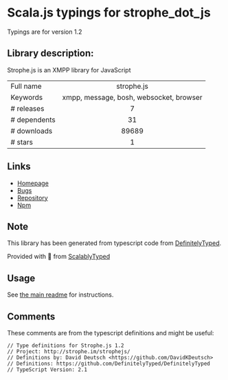 
# Scala.js typings for strophe_dot_js

Typings are for version 1.2

## Library description:
Strophe.js is an XMPP library for JavaScript

|                    |                 |
| ------------------ | :-------------: |
| Full name          | strophe.js |
| Keywords           | xmpp, message, bosh, websocket, browser |
| # releases         | 7 |
| # dependents       | 31 |
| # downloads        | 89689 |
| # stars            | 1 |

## Links
- [Homepage](http://strophe.im/strophejs)
- [Bugs](https://github.com/strophe/strophejs/issues)
- [Repository](https://github.com/strophe/strophejs)
- [Npm](https://www.npmjs.com/package/strophe.js)
    


## Note
This library has been generated from typescript code from [DefinitelyTyped](https://definitelytyped.org).

Provided with :purple_heart: from [ScalablyTyped](https://github.com/oyvindberg/ScalablyTyped)

## Usage
See [the main readme](../../readme.md) for instructions.

## Comments

These comments are from the typescript definitions and might be useful:
```
// Type definitions for Strophe.js 1.2
// Project: http://strophe.im/strophejs/
// Definitions by: David Deutsch <https://github.com/DavidKDeutsch>
// Definitions: https://github.com/DefinitelyTyped/DefinitelyTyped
// TypeScript Version: 2.1

```

